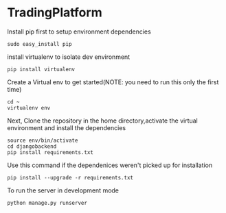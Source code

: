 # TradingPlatform
Install pip first to setup environment dependencies</h2>
<pre><code>sudo easy_install pip</code></pre>

install virtualenv to isolate dev environment
<pre><code>pip install virtualenv</code></pre>

Create a Virtual env to get started(NOTE: you need to run this only the first time)
<pre><code>cd ~
virtualenv env</code></pre>

Next, Clone the repository in the home directory,activate the virtual environment and install the dependencies
<pre><code>source env/bin/activate
cd djangobackend
pip install requirements.txt</code></pre>

Use this command if the dependenices weren't picked up for installation
<pre><code>pip install --upgrade -r requirements.txt</code></pre>

To run the server in development mode
<pre><code>python manage.py runserver
</code></pre>


